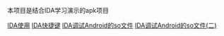 本项目是结合IDA学习演示的apk项目

[IDA使用](learn/IDA使用.md)
[IDA快捷键](/learn/IDA快捷键.md)
[IDA调试Android的so文件](learn/IDA调试Android的so文件.md)
[IDA调试Android的so文件(二)](learn/IDA调试Android的so文件(二).md)